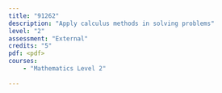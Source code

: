 ```yaml
---
title: "91262"
description: "Apply calculus methods in solving problems"
level: "2"
assessment: "External"
credits: "5"
pdf: <pdf>
courses:
    - "Mathematics Level 2"
    
---
```

